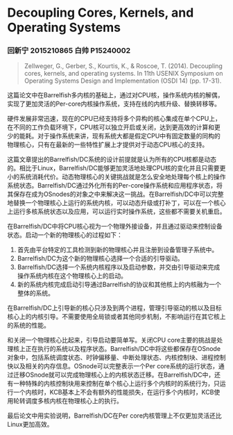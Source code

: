 # Decoupling Cores, Kernels, and Operating Systems

### 回新宁 2015210865 白帅 P15240002

> Zellweger, G., Gerber, S., Kourtis, K., & Roscoe, T. (2014). Decoupling cores, kernels, and operating systems. In 11th USENIX Symposium on Operating Systems Design and Implementation (OSDI 14) (pp. 17-31).

这篇论文中在Barrelfish多内核的基础上，通过对CPU核，操作系统内核的解偶，实现了更加灵活的Per-core内核操作系统，支持在线的内核升级、替换转移等。

硬件发展非常迅速，现在的CPU已经支持将多个异构的核心集成在单个CPU上，在不同的工作负载环境下，CPU核可以独立开启或关闭，达到更高效的计算和更少的能耗。对于操作系统来讲，现有系统大都是假定CPU中有固定数量的同构的物理核心，只有在最新的一些特性扩展上才提供对于动态CPU核心的支持。

这篇文章提出的Barrelfish/DC系统的设计前提就是认为所有的CPU核都是动态的。相比于Linux，Barrelfish/DC能够更加灵活地处理CPU核的变化并且只需要更小的系统消耗代价。动态物理核心的关键挑战就是怎么安全地处理每个核上的操作系统状态。Barrelfish/DC通过外化所有的Per-core操作系统和应用程序状态，将其保存在成为OSnodes的对象之中来解决这一挑战。在Barrelfish/DC中可以完整地替换一个物理核心上运行的系统内核，可以动态升级或打补丁，可以在一个核心上运行多核系统状态以及应用，可以运行实时操作系统，这些都不需要关机重启。

在Barrelfish/DC中将CPU核心视为一个物理外接设备，并且通过驱动来控制设备状态。启动一个新的物理核心的过程如下：
1. 首先由平台特定的工具检测到新的物理核心并且注册到设备管理子系统中。
2. Barrelfish/DC为这个新的物理核心选择一个合适的引导驱动。
3. Barrelfish/DC选择一个系统内核程序以及启动参数，并交由引导驱动来完成操作系统内核在这个物理核心上的启动。
4. 新的系统内核完成启动引导通过Barrelfish的协议和其他核上的内核融为一个整体的系统。

在Barrelfish/DC上引导新的核心只涉及到两个进程，管理引导驱动的核以及目标核心上的内核引导。不需要使用全局锁或者其他同步机制，不影响运行在其它核上的系统的性能。

和关闭一个物理核心比起来，引导启动要简单写。关闭CPU core主要的挑战是处理核上正在执行的系统以及程序状态。Barrelfish/DC中将这些都保存在OSnode对象中，包括系统调度状态、时钟偏移量、中断处理状态、内核控制块、进程控制快以及相关的内存信息。OSnode可以完整表示一个Per core系统的运行状态，通过迁移OSnode就可以完成物理核心上的内核状态迁移。在Barrelfish/DC中，还有一种特殊的内核控制块用来控制在单个核心上运行多个内核时的系统行为，只运行一个内核时，KCB基本上不会有额外的性能损失，在运行多个内核时，KCB使用轮转调度多核内核在物理核心上的执行。

最后论文中用实验说明，Barrelfish/DC在Per core内核管理上不仅更加灵活还比Linux更加高效。
